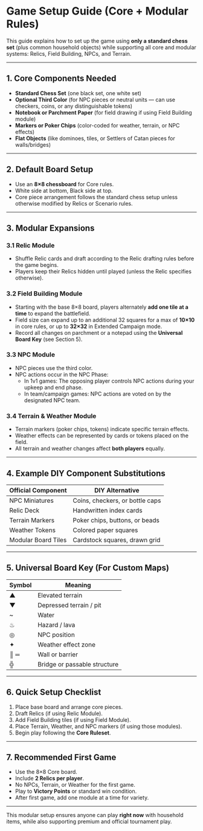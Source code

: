 # Game Setup Guide (Core + Modular Rules)

This guide explains how to set up the game using **only a standard chess set** (plus common household objects) while supporting all core and modular systems: Relics, Field Building, NPCs, and Terrain.

---

## 1. Core Components Needed

- **Standard Chess Set** (one black set, one white set)
- **Optional Third Color** (for NPC pieces or neutral units — can use checkers, coins, or any distinguishable tokens)
- **Notebook or Parchment Paper** (for field drawing if using Field Building module)
- **Markers or Poker Chips** (color-coded for weather, terrain, or NPC effects)
- **Flat Objects** (like dominoes, tiles, or Settlers of Catan pieces for walls/bridges)

---

## 2. Default Board Setup

- Use an **8×8 chessboard** for Core rules.
- White side at bottom, Black side at top.
- Core piece arrangement follows the standard chess setup unless otherwise modified by Relics or Scenario rules.

---

## 3. Modular Expansions

### 3.1 Relic Module
- Shuffle Relic cards and draft according to the Relic drafting rules before the game begins.
- Players keep their Relics hidden until played (unless the Relic specifies otherwise).

### 3.2 Field Building Module
- Starting with the base 8×8 board, players alternately **add one tile at a time** to expand the battlefield.
- Field size can expand up to an additional 32 squares for a max of **10×10** in core rules, or up to **32×32** in Extended Campaign mode.
- Record all changes on parchment or a notepad using the **Universal Board Key** (see Section 5).

### 3.3 NPC Module
- NPC pieces use the third color.
- NPC actions occur in the NPC Phase:
  - In 1v1 games: The opposing player controls NPC actions during your upkeep and end phase.
  - In team/campaign games: NPC actions are voted on by the designated NPC team.

### 3.4 Terrain & Weather Module
- Terrain markers (poker chips, tokens) indicate specific terrain effects.
- Weather effects can be represented by cards or tokens placed on the field.
- All terrain and weather changes affect **both players** equally.

---

## 4. Example DIY Component Substitutions

| Official Component       | DIY Alternative                  |
|--------------------------|-----------------------------------|
| NPC Miniatures           | Coins, checkers, or bottle caps  |
| Relic Deck               | Handwritten index cards          |
| Terrain Markers          | Poker chips, buttons, or beads   |
| Weather Tokens           | Colored paper squares            |
| Modular Board Tiles      | Cardstock squares, drawn grid    |

---

## 5. Universal Board Key (For Custom Maps)

| Symbol | Meaning                        |
|--------|--------------------------------|
| ▲      | Elevated terrain               |
| ▼      | Depressed terrain / pit        |
| ~      | Water                          |
| ♨      | Hazard / lava                  |
| ◎      | NPC position                   |
| ✦      | Weather effect zone            |
| ║ ═    | Wall or barrier                 |
| ╬      | Bridge or passable structure   |

---

## 6. Quick Setup Checklist

1. Place base board and arrange core pieces.
2. Draft Relics (if using Relic Module).
3. Add Field Building tiles (if using Field Module).
4. Place Terrain, Weather, and NPC markers (if using those modules).
5. Begin play following the **Core Ruleset**.

---

## 7. Recommended First Game

- Use the 8×8 Core board.
- Include **2 Relics per player**.
- No NPCs, Terrain, or Weather for the first game.
- Play to **Victory Points** or standard win condition.
- After first game, add one module at a time for variety.

---

This modular setup ensures anyone can play **right now** with household items, while also supporting premium and official tournament play.
